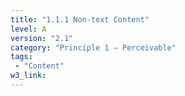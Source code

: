 ```yaml
---
title: "1.1.1 Non-text Content"
level: A
version: "2.1"
category: "Principle 1 – Perceivable"
tags: 
 - "Content"
w3_link:
---
```


